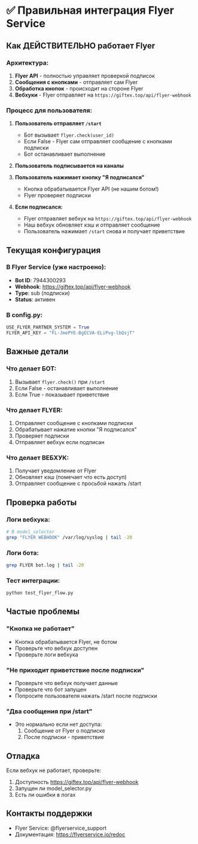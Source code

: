 # ✅ Правильная интеграция Flyer Service

## Как ДЕЙСТВИТЕЛЬНО работает Flyer

### Архитектура:
1. **Flyer API** - полностью управляет проверкой подписок
2. **Сообщения с кнопками** - отправляет сам Flyer
3. **Обработка кнопок** - происходит на стороне Flyer
4. **Вебхуки** - Flyer отправляет на `https://giftex.top/api/flyer-webhook`

### Процесс для пользователя:

1. **Пользователь отправляет `/start`**
   - Бот вызывает `flyer.check(user_id)`
   - Если False - Flyer сам отправляет сообщение с кнопками подписки
   - Бот останавливает выполнение

2. **Пользователь подписывается на каналы**

3. **Пользователь нажимает кнопку "Я подписался"**
   - Кнопка обрабатывается Flyer API (не нашим ботом!)
   - Flyer проверяет подписки

4. **Если подписался:**
   - Flyer отправляет вебхук на `https://giftex.top/api/flyer-webhook`
   - Наш вебхук обновляет кэш и отправляет сообщение
   - Пользователь нажимает `/start` снова и получает приветствие

## Текущая конфигурация

### В Flyer Service (уже настроено):
- **Bot ID**: 7944300293
- **Webhook**: https://giftex.top/api/flyer-webhook
- **Type**: sub (подписки)
- **Status**: активен

### В config.py:
```python
USE_FLYER_PARTNER_SYSTEM = True
FLYER_API_KEY = "FL-JmePYE-BgECVA-ELiPvg-lbQsjT"
```

## Важные детали

### Что делает БОТ:
1. Вызывает `flyer.check()` при `/start`
2. Если False - останавливает выполнение
3. Если True - показывает приветствие

### Что делает FLYER:
1. Отправляет сообщение с кнопками подписки
2. Обрабатывает нажатие кнопки "Я подписался"
3. Проверяет подписки
4. Отправляет вебхук если подписан

### Что делает ВЕБХУК:
1. Получает уведомление от Flyer
2. Обновляет кэш (помечает что есть доступ)
3. Отправляет сообщение с просьбой нажать /start

## Проверка работы

### Логи вебхука:
```bash
# В model_selector
grep "FLYER WEBHOOK" /var/log/syslog | tail -20
```

### Логи бота:
```bash
grep FLYER bot.log | tail -20
```

### Тест интеграции:
```bash
python test_flyer_flow.py
```

## Частые проблемы

### "Кнопка не работает"
- Кнопка обрабатывается Flyer, не ботом
- Проверьте что вебхук доступен
- Проверьте логи вебхука

### "Не приходит приветствие после подписки"
- Проверьте что вебхук получает данные
- Проверьте что бот запущен
- Попросите пользователя нажать /start после подписки

### "Два сообщения при /start"
- Это нормально если нет доступа:
  1. Сообщение от Flyer о подписке
  2. После подписки - приветствие

## Отладка

Если вебхук не работает, проверьте:
1. Доступность https://giftex.top/api/flyer-webhook
2. Запущен ли model_selector.py
3. Есть ли ошибки в логах

## Контакты поддержки

- Flyer Service: @flyerservice_support
- Документация: https://flyerservice.io/redoc